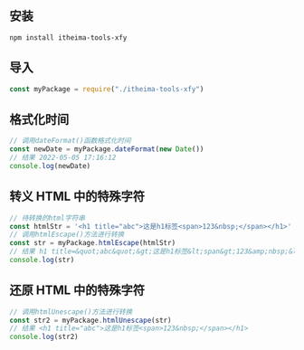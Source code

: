## 安装
```
npm install itheima-tools-xfy
```

## 导入
```js
const myPackage = require("./itheima-tools-xfy")
```

## 格式化时间
```js
// 调用dateFormat()函数格式化时间
const newDate = myPackage.dateFormat(new Date())
// 结果 2022-05-05 17:16:12
console.log(newDate)
```

## 转义 HTML 中的特殊字符
```js
// 待转换的html字符串
const htmlStr = '<h1 title="abc">这是h1标签<span>123&nbsp;</span></h1>'
// 调用htmlEscape()方法进行转换
const str = myPackage.htmlEscape(htmlStr)
// 结果 h1 title=&quot;abc&quot;&gt;这是h1标签&lt;span&gt;123&amp;nbsp;&lt;/span&gt;&lt;/h1&gt;
console.log(str)
```

## 还原 HTML 中的特殊字符
```js
// 调用htmlUnescape()方法进行转换
const str2 = myPackage.htmlUnescape(str)
// 结果 <h1 title="abc">这是h1标签<span>123&nbsp;</span></h1>
console.log(str2)
```